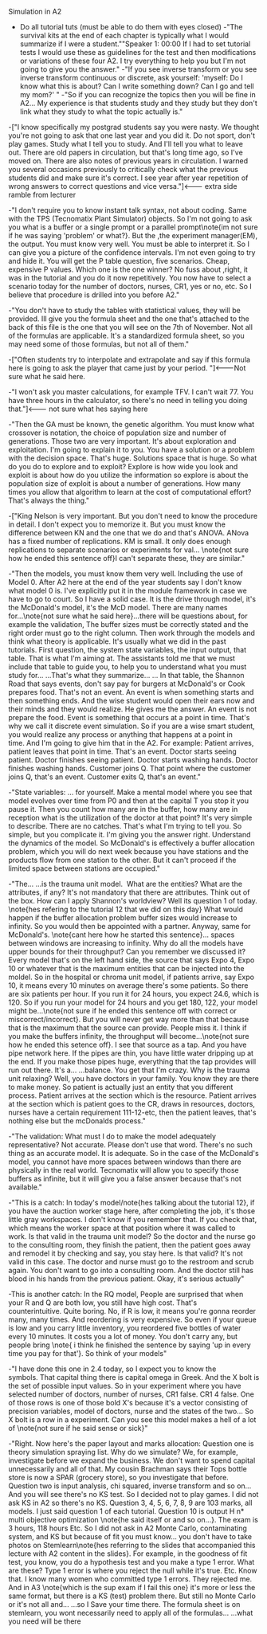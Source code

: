 Simulation in A2

* Do all tutorial tuts (must be able to do them with eyes closed)
  -"The survival kits at the end of each chapter is typically what I would summarize if I were a student.""Speaker 1: 00:00
  If I had to set tutorial tests I would use these as guidelines for the test and then modifications or variations of these four A2. I try everything to help you but I'm not going to give you the answer."
  -"If you see inverse transform or you see inverse transform continuous or discrete, ask yourself: 'myself: Do I know what this is about? Can I write something down? Can I go and tell my mom?' "
  -"So if you can recognize the topics then you will be fine in A2... My experience is that students study and they study but they don't link what they study to what the topic actually is."

-\["I know specifically my postgrad students say you were nasty. We thought you're not going to ask that one last year and you did it. Do not sport, don't play games. Study what I tell you to study. And I'll tell you what to leave out. There are old papers in circulation, but that's long time ago, so I've moved on. There are also notes of previous years in circulation. I warned you several occasions previously to critically check what the previous students did and make sure it's correct. I see year after year repetition of wrong answers to correct questions and vice versa."]<--- extra side ramble from lecturer

-"I don't require you to know instant talk syntax, not about coding. Same with the TPS (Tecnomatix Plant Simulator) objects. So I'm not going to ask you what is a buffer or a single prompt or a parallel prompt\\note{im not sure if he was saying 'problem' or what?}. But the ,the experiment manager(EM), the output. You must know very well. You must be able to interpret it. So I can give you a picture of the confidence intervals. I'm not even going to try and hide it. You will get the P table question, five scenarios. Cheap, expensive P values. Which one is the one winner? No fuss about ,right, it was in the tutorial and you do it now repetitively. You now have to select a scenario today for the number of doctors, nurses, CR1, yes or no, etc. So I believe that procedure is drilled into you before A2."

-"You don't have to study the tables with statistical values, they will be provided. Ill give you the formula sheet and the one that's attached to the back of this file is the one that you will see on the 7th of November. Not all of the formulas are applicable. It's a standardized formula sheet, so you may need some of those formulas, but not all of them."

-\["Often students try to interpolate and extrapolate and say if this formula here is going to ask the player that came just by your period. "]<---Not sure what he said here.

-"I won't ask you master calculations, for example TFV. I can't wait 77. You have three hours in the calculator, so there's no need in telling you doing that."]<--- not sure what hes saying here

-"Then the GA must be known, the genetic algorithm. You must know what crossover is notation, the choice of population size and number of generations. Those two are very important. It's about exploration and exploitation. I'm going to explain it to you. You have a solution or a problem with the decision space. That's huge. Solutions space that is huge. So what do you do to explore and to exploit? Explore is how wide you look and exploit is about how do you utilize the information so explore is about the population size of exploit is about a number of generations. How many times you allow that algorithm to learn at the cost of computational effort? That's always the thing."

-\["King Nelson is very important. But you don't need to know the procedure in detail. I don't expect you to memorize it. But you must know the difference between KN and the one that we do and that's ANOVA. ANova has a fixed number of replications. KM is small. It only does enough replications to separate scenarios or experiments for val... \\note{not sure how he ended this sentence off}I can't separate these, they are similar."

-"Then the models, you must know them very well. Including the use of Model 0. After A2 here at the end of the year students say I don't know what model 0 is. I've explicitly put it in the module framework in case we have to go to court. So I have a solid case. It is the drive through model, it's the McDonald's model, it's the McD model. There are many names for...\\note{not sure what he said here}...there will be questions about, for example the validation, The buffer sizes must be correctly stated and the right order must go to the right column. Then work through the models and think what theory is applicable. It's usually what we did in the past tutorials. First question, the system state variables, the input output, that table. That is what I'm aiming at. The assistants told me that we must include that table to guide you, to help you to understand what you must study for... ...That's what they summarize... ... In that table, the Shannon Road that says events, don't say pay for burgers at McDonald's or Cook prepares food. That's not an event. An event is when something starts and then something ends. And the wise student would open their ears now and their minds and they would realize. He gives me the answer. An event is not prepare the food. Event is something that occurs at a point in time. That's why we call it discrete event simulation. So if you are a wise smart student, you would realize any process or anything that happens at a point in time. And I'm going to give him that in the A2. For example: Patient arrives, patient leaves that point in time. That's an event. Doctor starts seeing patient. Doctor finishes seeing patient. Doctor starts washing hands. Doctor finishes washing hands. Customer joins Q. That point where the customer joins Q, that's an event. Customer exits Q, that's an event."

-"State variables: ... for yourself. Make a mental model where you see that model evolves over time from P0 and then at the capital T you stop it you pause it. Then you count how many are in the buffer, how many are in reception what is the utilization of the doctor at that point? It's very simple to describe. There are no catches. That's what I'm trying to tell you. So simple, but you complicate it. I'm giving you the answer right. Understand the dynamics of the model. So McDonald's is effectively a buffer allocation problem, which you will do next week because you have stations and the products flow from one station to the other. But it can't proceed if the limited space between stations are occupied."

-"The... ...is the trauma unit model.  What are the entities? What are the attributes, if any? It's not mandatory that there are attributes. Think out of the box. How can I apply Shannon's worldview? Well its question 1 of today. \\note{hes refering to the tutorial 12 that we did on this day} What would happen if the buffer allocation problem buffer sizes would increase to infinity. So you would then be appointed with a partner. Anyway, same for McDonald's. \\note{cant here how he started this sentence}... spaces between windows are increasing to infinity. Why do all the models have upper bounds for their throughput? Can you remember we discussed it? Every model that's on the left hand side, the source that says Expo 4, Expo 10 or whatever that is the maximum entities that can be injected into the moldel. So in the hospital or chroma unit model, if patients arrive, say Expo 10, it means every 10 minutes on average there's some patients. So there are six patients per hour. If you run it for 24 hours, you expect 24.6, which is 120. So if you run your model for 24 hours and you get 180, 122, your model might be...\\note{not sure if he ended this sentence off with correct or miscorrect/incorrect}. But you will never get way more than that because that is the maximum that the source can provide. People miss it. I think if you make the buffers infinity, the throughput will become...\\note{not sure how he ended this setence off}. I see that source as a tap. And you have pipe network here. If the pipes are thin, you have little water dripping up at the end. If you make those pipes huge, everything that the tap provides will run out there. It's a... ...balance. You get that I'm crazy. Why is the trauma unit relaxing? Well, you have doctors in your family. You know they are there to make money. So patient is actually just an entity that you different process. Patient arrives at the section which is the resource. Patient arrives at the section which is patient goes to the CR, draws in resources, doctors, nurses have a certain requirement 111-12-etc, then the patient leaves, that's nothing else but the mcDonalds process."

-"The validation: What must I do to make the model adequately representative? Not accurate. Please don't use that word. There's no such thing as an accurate model. It is adequate. So in the case of the McDonald's model, you cannot have more spaces between windows than there are physically in the real world. Tecnomatix will allow you to specify those buffers as infinite, but it will give you a false answer because that's not available."

-"This is a catch: In today's model/note{hes talking about the tutorial 12}, if you have the auction worker stage here, after completing the job, it's those little gray workspaces. I don't know if you remember that. If you check that, which means the worker space at that position where it was called to work. Is that valid in the trauma unit model? So the doctor and the nurse go to the consulting room, they finish the patient, then the patient goes away and remodel it by checking and say, you stay here. Is that valid? It's not valid in this case. The doctor and nurse must go to the restroom and scrub again. You don't want to go into a consulting room. And the doctor still has blood in his hands from the previous patient. Okay, it's serious actually"

-This is another catch: In the RQ model, People are surprised that when your R and Q are both low, you still have high cost. That's counterintuitive. Quite boring. No, if R is low, it means you're gonna reorder many, many times. And reordering is very expensive. So even if your queue is low and you carry little inventory, you reordered five bottles of water every 10 minutes. It costs you a lot of money. You don't carry any, but people bring \\note{ i think he finished the sentence by saying 'up in every time you pay for that'}. So think of your models"

-"I have done this one in 2.4 today, so I expect you to know the symbols. That capital thing there is capital omega in Greek. And the X bolt is the set of possible input values. So in your experiment where you have selected number of doctors, number of nurses, CR1 false. CR1 4 false. One of those rows is one of those bold X's because it's a vector consisting of precision variables, model of doctors, nurse and the states of the two... So X bolt is a row in a experiment. Can you see this model makes a hell of a lot of \\note{not sure if he said sense or sick}"

-"Right. Now here's the paper layout and marks allocation: Question one is theory simulation spraying list. Why do we simulate? We, for example, investigate before we expand the business. We don't want to spend capital unnecessarily and all of that. My cousin Brachman says their Tops bottle store is now a SPAR (grocery store), so you investigate that before. Question two is input analysis, chi squared, inverse transform and so on... And you will see there's no KS test. So I decided not to play games. I did not ask KS in A2 so there's no KS. Question 3, 4, 5, 6, 7, 8, 9 are 103 marks, all models. I just said question 1 of each tutorial. Question 10 is output H n\* multi objective optimization \\note{he said itself or and so on...}. The exam is 3 hours, 118 hours Etc. So I did not ask in A2 Monte Carlo, contaminating system, and KS but because of fit you must know... you don't have to take photos on Stemlearn\\note{hes referring to the slides that accompanied this lecture with A2 content in the slides}. For example, in the goodness of fit test, you know, you do a hypothesis test and you make a type 1 error. What are these? Type 1 error is where you reject the null while it's true. Etc. Know that. I know many women who committed type 1 errors. They rejected me. And in A3 \\note{which is the sup exam if I fail this one} it's more or less the same format, but there is a KS (test) problem there. But still no Monte Carlo or it's not all and... ...so I Save your time there. The formula sheet is on stemlearn, you wont necessarily need to apply all of the formulas... ...what you need will be there 

